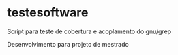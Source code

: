 # testesoftware
Script para teste de cobertura e acoplamento do gnu/grep 

Desenvolvimento para projeto de mestrado
